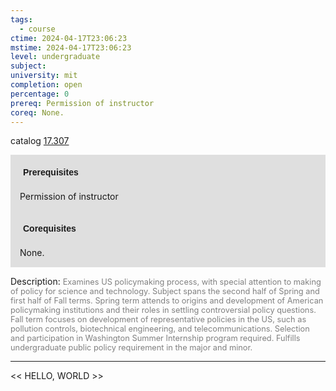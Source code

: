 ```yaml
---
tags:
  - course
ctime: 2024-04-17T23:06:23
mstime: 2024-04-17T23:06:23
level: undergraduate
subject: 
university: mit
completion: open
percentage: 0
prereq: Permission of instructor
coreq: None.
---
```


catalog [17.307](http://student.mit.edu/catalog/m17a.html#17.307)

<span style="display: block; padding: 15px; background-color: rgb(100, 100, 100, 0.2);"><font id="m_prereq1570_0" style="display: block; font-family: Arial, sans-serif; font-weight: bold; padding: 5px">Prerequisites</font><br><span id="prereq1570_0">Permission of instructor</span></span>
<span style="display: block; padding: 15px; background-color: rgb(100, 100, 100, 0.2);"><font id="m_coreq1570_0" style="display: block; font-family: Arial, sans-serif; font-weight: bold; padding: 5px">Corequisites</font><br><span id="coreq1570_0">None.</span></span>

<font style="">Description:</font>
<font style="color: grey; font-size: 0.8rem;">Examines US policymaking process, with special attention to making of policy for science and technology. Subject spans the second half of Spring and first half of Fall terms. Spring term attends to origins and development of American policymaking institutions and their roles in settling controversial policy questions. Fall term focuses on development of representative policies in the US, such as pollution controls, biotechnical engineering, and telecommunications. Selection and participation in Washington Summer Internship program required. Fulfills undergraduate public policy requirement in the major and minor.</font>



---

<< HELLO, WORLD >>
